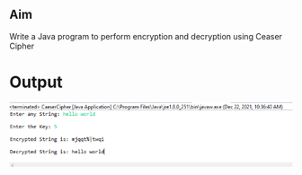 ## Aim
Write a Java program to perform encryption and decryption using Ceaser Cipher

# Output 
![output](CeaserCipher.png)
